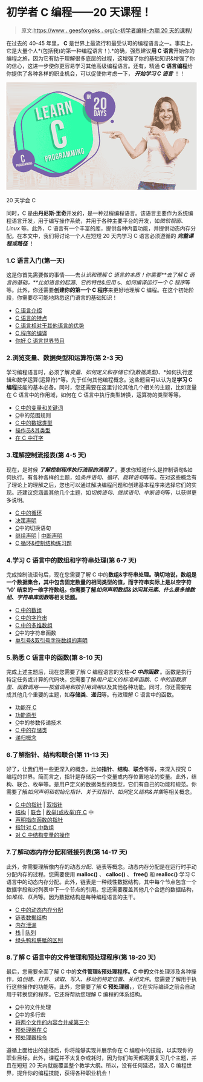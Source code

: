 # 初学者 C 编程——20 天课程！

> 原文:[https://www . geesforgeks . org/c-初学者编程-为期 20 天的课程/](https://www.geeksforgeeks.org/c-programming-for-beginners-a-20-day-curriculum/)

在过去的 40-45 年里， **C** 是世界上最流行和最受认可的编程语言之一。事实上，它是大量个人*(包括我)的第一种编程语言！).*的确，强烈建议**用 C 语言**开始你的编程之旅，因为它有助于理解很多底层的过程，这增强了你的基础知识&增强了你的信心，这进一步使你更容易学习其他高级编程语言。还有，精通 **C 语言编程**给你提供了各种各样的职业机会，可以促使你考虑一下， ***开始学习 C 语言*** ！！

![Learn-C-Programming-for-Beginners-A-20-Day-Curriculum](img/cc2121203e9fd8048e1862b5e32a95e1.png)

20 天学会 C

同时，C 是由**丹尼斯·里奇**开发的，是一种过程编程语言。该语言主要作为系统编程语言开发，用于编写操作系统，并用于各种主要平台的开发，如*微软视窗*、 *Linux* 等。此外，C 语言有一个丰富的库，提供各种内置功能，并提供动态内存分配。在本文中，我们将讨论一个人在短短 20 天内学习 C 语言必须遵循的 ***完整课程或路径*** ！

### 1.C 语言入门(第一天)

这是你首先需要做的事情——去*认识和理解 C 语言的本质！*你需要**去了解 C 语言的基础，**比如*语言的起源*、*它的特性&应用* s、*如何编译运行一个 C 程序*等等。此外，你还需要**创建你的第一个 C 程序**来更好地理解 C 编程。在这个初始阶段，你需要尽可能地熟悉这门语言的基础知识！

*   [C 语言介绍](https://www.geeksforgeeks.org/c-language-set-1-introduction/)
*   [C 语言的特点](https://www.geeksforgeeks.org/features-of-c-programming-language/)
*   [C 语言相对于其他语言的优势](https://www.geeksforgeeks.org/benefits-c-language-programming-languages/)
*   [C 程序的编译](https://www.geeksforgeeks.org/compiling-a-c-program-behind-the-scenes/)
*   [你好 C 语言世界节目](https://www.geeksforgeeks.org/c-hello-world-program/)

### 2.浏览变量、数据类型和运算符(第 2-3 天)

学习编程语言时，必须了解*变量*、*如何定义和存储它们(数据类型)*、*如何执行逻辑和数学运算(运算符)*等。先于任何其他编程概念。这些题目可以认为是**学习 C 编程**技能的基本必备。同时，您还需要在这里讨论其他几个相关的主题，比如变量在 C 语言中的作用域，如何在 C 语言中执行类型转换，运算符的类型等等。

*   [C 中的变量和关键词](https://www.geeksforgeeks.org/variables-and-keywords-in-c/)
*   [C](https://www.geeksforgeeks.org/scope-rules-in-c/)中的范围规则
*   [C 中的数据类型](https://www.geeksforgeeks.org/data-types-in-c/)
*   [操作员&其类型](https://www.geeksforgeeks.org/c-programming-language/#Operators)
*   [在 C 中打字](https://www.geeksforgeeks.org/type-conversion-c/)

### 3.理解控制流报表(第 4-5 天)

现在，是时候 ***了解控制程序执行流程的流程了*** 。要求你知道什么是控制语句&如何执行。有各种各样的主题，如*条件语句*、*循环*、*跳转语句*等等。在对这些概念有了理论上的理解之后，您也可以通过解决编程问题和创建基本程序来选择它们的实现。还建议您涵盖其他几个主题，如*切换语句*、*继续语句*、*中断语句*等，以获得更多说明。

*   [C 中的循环](https://www.geeksforgeeks.org/loops-in-c-and-cpp/)
*   [决策声明](https://www.geeksforgeeks.org/decision-making-c-c-else-nested-else/)
*   [C](https://www.geeksforgeeks.org/interesting-facts-about-switch-statement-in-c/)中的切换语句
*   [继续声明](https://www.geeksforgeeks.org/continue-statement-cpp/) | [中断声明](https://www.geeksforgeeks.org/break-statement-cc/)
*   [C 循环&控制结构练习题](https://www.geeksforgeeks.org/c-language-2-gq/loops-control-structure-gq/)

### 4.学习 C 语言中的数组和字符串处理(第 6-7 天)

完成控制流语句后，现在您需要了解 C 中的**数组&字符串处理。确切地说，数组是一个数据集合，其中包含固定数量的相同类型的值，而字符串实际上是以空字符 **'\0'** 结束的一维字符数组。你需要了解*如何声明数组&访问其元素*、*什么是多维数组*、*字符串库函数*等相关话题。**

*   [C 中的数组](https://www.geeksforgeeks.org/arrays-in-c-cpp/)
*   [C 中的字符串](https://www.geeksforgeeks.org/strings-in-c-2/)
*   [C 中的多维数组](https://www.geeksforgeeks.org/g-fact-44/)
*   [C](https://www.geeksforgeeks.org/commonly-used-string-functions-in-c-c-with-examples/)中的字符串函数
*   [单引号&双引号字符数组的声明](https://www.geeksforgeeks.org/g-fact/)

### 5.熟悉 C 语言中的函数(第 8-10 天)

完成上述主题后，现在您需要了解 C 编程语言的支柱–***C 中的函数*** 。函数是执行特定任务或计算的代码块。您需要了解*用户定义的标准库函数*、*C 中的函数原型*、*函数调用——按值调用和按引用调用*以及其他各种功能。同时，你还需要完成其他几个重要的主题，如**存储类**、**递归**等。有效理解 C 语言中的函数。

*   [功能在 C](https://www.geeksforgeeks.org/functions-in-c/)
*   [功能原型](https://www.geeksforgeeks.org/what-is-the-purpose-of-a-function-prototype/)
*   [C](https://www.geeksforgeeks.org/parameter-passing-techniques-in-c-cpp/)中的参数传递技术
*   [C 中的存储类](https://www.geeksforgeeks.org/storage-classes-in-c/)
*   [递归概念](https://www.geeksforgeeks.org/recursion/)

### 6.了解指针、结构和联合(第 11-13 天)

好了，让我们用一些更深入的概念，比如**指针**、**结构**、**联合**等等，来深入探究 C 编程的世界。简而言之，指针是存储另一个变量或内存位置地址的变量。此外，结构、联合、枚举等。是用户定义的数据类型的类型，它们有自己的功能和规范。你需要了解*如何声明和初始化指针*、*关于双指针*、*如何*定义*结构&并集*等相关概念。

*   [C 中的指针](https://www.geeksforgeeks.org/pointers-in-c-and-c-set-1-introduction-arithmetic-and-array/) | [双指针](https://www.geeksforgeeks.org/double-pointer-pointer-pointer-c/)
*   [结构](https://www.geeksforgeeks.org/structures-c/) | [联合](https://www.geeksforgeeks.org/union-c/) | [枚举(或枚举)在 C](https://www.geeksforgeeks.org/enumeration-enum-c/) 中
*   [声明指向函数的指针](https://www.geeksforgeeks.org/how-to-declare-a-pointer-to-a-function/)
*   [指针对 C 中数组](https://www.geeksforgeeks.org/pointer-vs-array-in-c/)
*   [对 C 中结构变量的操作](https://www.geeksforgeeks.org/g-fact-68/)

### 7.了解动态内存分配和链接列表(第 14-17 天)

此外，你需要理解像内存的动态*分配*、链表等概念。动态内存分配是在运行时手动分配内存的过程。您需要使用 **malloc()** 、 **calloc()** 、 **free()** 和 **realloc()** 学习 C 语言中的动态内存分配。此外，链表是一种线性数据结构，其中每个节点包含一个数据字段和对列表中下一个节点的引用。您还需要覆盖其他几个合适的数据结构，如*堆栈*、*队列*等。因为数据结构是每种编程语言的主干。

*   [C 中的动态内存分配](https://www.geeksforgeeks.org/dynamic-memory-allocation-in-c-using-malloc-calloc-free-and-realloc/)
*   [链表数据结构](https://www.geeksforgeeks.org/data-structures/linked-list/)
*   [内存泄漏](https://www.geeksforgeeks.org/what-is-memory-leak-how-can-we-avoid/)
*   [栈](https://www.geeksforgeeks.org/stack-data-structure/) | [队列](https://www.geeksforgeeks.org/queue-data-structure/)
*   [绿头鸭和胼胝的区别](https://www.geeksforgeeks.org/difference-between-malloc-and-calloc-with-examples/)

### 8.了解 C 语言中的文件管理和预处理程序(第 18-20 天)

最后，您需要全面了解 C 中的**文件管理&预处理程序。C 中的**文件处理涉及各种操作，如*创建*、*打开*、*读取*、*写入*、*移动到特定位置*、*关闭文件*。您需要了解用于执行这些操作的功能等。此外，您需要了解 **C 预处理器，**，它在实际编译之前会自动用于转换您的程序。它还将帮助您理解 C 编程的体系结构。

*   [C](https://www.geeksforgeeks.org/basics-file-handling-c/)中的文件处理
*   [C](https://www.geeksforgeeks.org/multiline-macros-in-c/)中的多行宏
*   [将两个文件的内容合并成第三个](https://www.geeksforgeeks.org/c-program-merge-contents-two-files-third-file/)
*   [预处理器在 C](https://www.geeksforgeeks.org/preprocessor-works-c/)
*   [预处理器指令](https://www.geeksforgeeks.org/cc-preprocessors/)

遵循上面给出的途径后，你将能够实现并展示你在 C 编程中的技能，以实现你的职业目标。此外，课程并不太复杂或耗时，因为你们每天都需要复习几个主题，并且在短短 20 天内就能覆盖整个教学大纲。所以，没有任何延迟，潜入 C 编程世界，提升你的编程技能，获得各种职业机会！